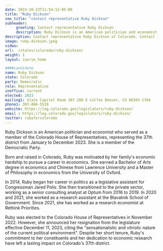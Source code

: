 ```yaml
---
date: 2023-10-22T11:54:12-05:00
title: "Ruby Dickson"
seo_title: "contact representative Ruby Dickson"
subheader:
     greeting: Contact representative Ruby Dickson
     description: Ruby Dickson is an American politician and economist who served as a member of the Colorado House of Representatives, representing the 37th district from January to December 2023. She is a member of the Democratic Party.
description: Contact representative Ruby Dickson of Colorado. Contact information for alex-valdez includes email address, phone number, and mailing address.
image: ruby-dickson.jpeg
video:
url:  /states/colorado/ruby-dickson/
weight: 1
layout: course_home

####candidate
name: Ruby Dickson
state: Colorado
party: Democratic
role: Representative
inoffice: current
elected: 2023
mailing1: State Capitol Room 307 200 E Colfax Denver, CO 80203-1784
phone1: 303-866-5510
website: https://leg.colorado.gov/legislators/ruby-dickson/
email : https://leg.colorado.gov/legislators/ruby-dickson/
twitter: rubyforcolorado
---
```


Ruby Dickson is an American politician and economist who served as a member of the Colorado House of Representatives, representing the 37th district from January to December 2023. She is a member of the Democratic Party.

Born and raised in Colorado, Ruby was motivated by her family's economic hardship to pursue a career in economics. She earned a Bachelor of Arts degree in economics and Chinese from Lawrence University and a Master of Philosophy in economics from the University of Oxford.

In 2014, Ruby began her career in politics as a legislative assistant for Congressman Jared Polis. She then transitioned to the private sector, working as a senior consulting analyst at Optum from 2016 to 2019. In 2020 and 2021, she worked as a research assistant at the Blavatnik School of Government. Since 2021, she has worked as a research economist at Rethink Priorities.

Ruby was elected to the Colorado House of Representatives in November 2022. However, she announced her resignation from the legislature effective December 11, 2023, citing the "sensationalistic and vitriolic nature of the current political environment". Despite her short tenure, Ruby's commitment to her constituents and her dedication to economic research have left a lasting impact on Colorado's 37th district.
